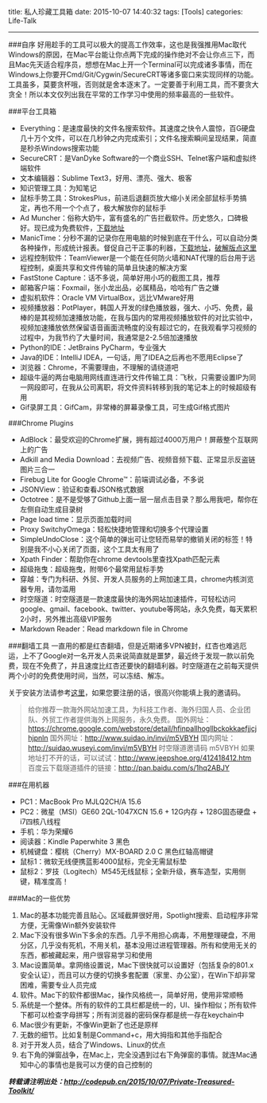 title: 私人珍藏工具箱
date: 2015-10-07 14:40:32
tags: [Tools]
categories: Life-Talk

---

###自序
好用趁手的工具可以极大的提高工作效率，这也是我强推用Mac取代Windows的原因，在Mac平台能让你点两下完成的操作绝对不会让你点三下，而且Mac先天适合程序员，想想在Mac上开一个Terminal可以完成诸多事情，而在Windows上你要开Cmd/Git/Cygwin/SecureCRT等诸多窗口来实现同样的功能。工具虽多，莫要贪杯哦，否则就是舍本逐末了。一定要善于利用工具，而不要贪大贪全！所以本文仅列出我在平常的工作学习中使用的频率最高的一些软件。

###平台工具箱
+ Everything：是速度最快的文件名搜索软件。其速度之快令人震惊，百G硬盘几十万个文件，可以在几秒钟之内完成索引；文件名搜索瞬间呈现结果，简直是秒杀Windows搜索功能
+ SecureCRT：是VanDyke Software的一个商业SSH、Telnet客户端和虚拟终端软件
+ 文本编辑器：Sublime Text3，好用、漂亮、强大、极客
+ 知识管理工具：为知笔记
+ 鼠标手势工具：StrokesPlus，前进后退翻页放大缩小关闭全部鼠标手势搞定，再也不用一个个点了，极大解放你的鼠标手
+ Ad Muncher：俗称大奶牛，富有盛名的广告拦截软件。历史悠久，口碑极好。现已成为免费软件，[下载地址](https://www.admuncher.com/download)
+ ManicTime：分秒不漏的记录你在用电脑的时候到底在干什么，可以自动分类各种操作，形成统计报表。督促自己干正事的利器，[下载地址](http://www.manictime.com/)，[破解版点这里](http://www.ttrar.com/html/ManicTime-Professional.html)
+ 远程控制软件：TeamViewer是一个能在任何防火墙和NAT代理的后台用于远程控制，桌面共享和文件传输的简单且快速的解决方案
+ FastStone Capture：话不多说，简单好用小巧的截图工具，推荐
+ 邮箱客户端：Foxmail，张小龙出品，必属精品，哈哈有广告之嫌
+ 虚拟机软件：Oracle VM VirtualBox，远比VMware好用
+ 视频播放器：PotPlayer，韩国人开发的绿色播放器，强大、小巧、免费，最棒的是其视频加速播放功能，在我与国内的常用视频播放软件的对比实验中，视频加速播放依然保留语音画面流畅度的没有超过它的，在我观看学习视频的过程中，为我节约了大量时间，我通常是2-2.5倍加速播放
+ Python的IDE：JetBrains PyCharm，专业强大
+ Java的IDE：IntelliJ IDEA，一句话，用了IDEA之后再也不愿用Eclipse了
+ 浏览器：Chrome，不需要理由，不理解的请绕道吧
+ 超级牛逼的两台电脑用网线直连进行文件传输工具：飞秋，只需要设置IP为同一网段即可，在我从公司离职，将文件资料转移到我的笔记本上的时候超级有用
+ Gif录屏工具：GifCam，非常棒的屏幕录像工具，可生成Gif格式图片


###Chrome Plugins
- AdBlock：最受欢迎的Chrome扩展，拥有超过4000万用户！屏蔽整个互联网上的广告
- Adkill and Media Download：去视频广告、视频音频下载、正常显示反盗链图片三合一
- Firebug Lite for Google Chrome™：前端调试必备，不多说
- JSONView：验证和查看JSON格式数据
- Octotree：是不是受够了Github上面一层一层点击目录？那么用我吧，帮你在左侧自动生成目录树
- Page load time：显示页面加载时间
- Proxy SwitchyOmega：轻松快捷地管理和切换多个代理设置
- SimpleUndoClose：这个简单的弹出可让您轻而易举的撤销关闭的标签！特别是我不小心关闭了页面，这个工具太有用了
- Xpath Finder：帮助你在chrome devtools里查找Xpath匹配元素
- 超级拖曳：超级拖曳，附带6个最常用鼠标手势
- 穿越：专门为科研、外贸、开发人员服务的上网加速工具，chrome内核浏览器专用，请勿滥用
- 时空隧道：时空隧道是一款速度最快的海外网站加速插件，可轻松访问google、gmail、facebook、twitter、youtube等网站，永久免费，每天累积2小时，另外推出高级VIP服务
- Markdown Reader：Read markdown file in Chrome


###翻墙工具
一直用的都是红杏翻墙，但是近期诸多VPN被封，红杏也难逃厄运，上不了Google对一名开发人员来说简直就是噩梦，最近终于发现一款以前免费，现在不免费了，并且速度比红杏还要快的翻墙利器。时空隧道在之前每天提供两个小时的免费使用时间，当然，可以冻结、解冻。

关于安装方法请参考[这里](http://suidaoin.lofter.com/)，如果您要注册的话，很高兴你能填上我的邀请码。

>给你推荐一款海外网站加速工具，为科技工作者、海外归国人员、企业团队、外贸工作者提供海外上网服务，永久免费。
国外网址：https://chrome.google.com/webstore/detail/hfinpallhogllbckokkaefjjcjhjpnln
国外网址：http://www.suidao.in/invi/m5VBYH
国内网址：http://suidao.wuseyi.com/invi/m5VBYH
时空隧道邀请码 m5VBYH
如果地址打不开的话，可以试试：http://www.jeepshoe.org/412418412.htm
百度云下载隧道插件的链接：http://pan.baidu.com/s/1hq2ABJY


###在用机器
- PC1：MacBook Pro MJLQ2CH/A 15.6
- PC2：微星（MSI）GE60 2QL-1047XCN 15.6 + 12G内存 + 128G固态硬盘 + i7四核八线程
- 手机：华为荣耀6
- 阅读器：Kindle Paperwhite 3 黑色
- 机械键盘：樱桃（Cherry）MX-BOARD 2.0 C 黑色红轴高帽键
- 鼠标1：微软无线便携蓝影4000鼠标，完全无需鼠标垫
- 鼠标2：罗技（Logitech）M545无线鼠标；全新升级，赛车造型，实用侧键，精准度高！


###Mac的一些优势
1. Mac的基本功能完善且贴心。区域截屏很好用，Spotlight搜索、启动程序非常方便，无需像Win额外安装软件
2. Mac下没有很多Win下多余的东西。几乎不用担心病毒，不用整理硬盘，不用分区，几乎没有死机，不用关机，基本没用过进程管理器。所有和使用无关的东西，都被藏起来，用户很容易学习和使用
3. Mac设置简单。拿网络设置说，Mac下很快就可以设置好（包括复杂的801.x安全认证），而且可以方便的切换多套配置（家里、办公室），在Win下却非常困难，需要专业人员完成
4. 软件。Mac下的软件都很Mac，操作风格统一，简单好用，使用非常顺畅
5. 系统是一个整体。所有的软件的工具栏都是统一的，UI、操作相似；所有软件下都可以检查字母拼写；所有浏览器的密码保存都是统一存在keychain中
6. Mac很少有更新，不像Win更新了也还是原样
7. 无数的细节。比如复制是Command+c，用大拇指和其他手指配合
8. 对于开发人员，结合了Windows、Linux的优点
9. 右下角的弹窗战争，在Mac上，完全没遇到过右下角弹窗的事情。就连Mac通知中心的事情也是我可以方便的自己控制的

***转载请注明出处：http://codepub.cn/2015/10/07/Private-Treasured-Toolkit/***